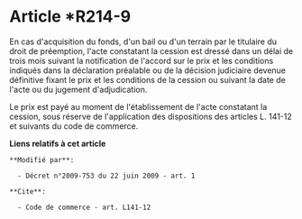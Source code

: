 # Article *R214-9

En cas d'acquisition du fonds, d'un bail ou d'un terrain  par le titulaire du droit de préemption, l'acte constatant la
cession est dressé dans un délai de trois mois suivant la notification de l'accord sur le prix et les conditions indiqués
dans la déclaration préalable ou de la décision judiciaire devenue définitive fixant le prix et les conditions de la cession
ou suivant la date de l'acte ou du jugement d'adjudication. 

Le prix est payé au moment de l'établissement de l'acte constatant la cession, sous réserve de l'application des dispositions
des articles L. 141-12 et suivants du code de commerce.

**Liens relatifs à cet article**

	**Modifié par**:

	  - Décret n°2009-753 du 22 juin 2009 - art. 1

	**Cite**:

	  - Code de commerce - art. L141-12
